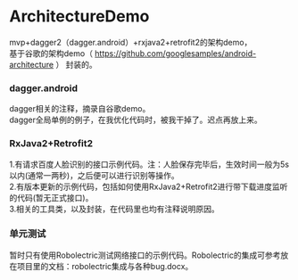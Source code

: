 # ArchitectureDemo
mvp+dagger2（dagger.android）+rxjava2+retrofit2的架构demo，  
基于谷歌的架构demo（ https://github.com/googlesamples/android-architecture ） 封装的。

### dagger.android
dagger相关的注释，摘录自谷歌demo。</br>dagger全局单例的例子，在我优化代码时，被我干掉了。迟点再放上来。

### RxJava2+Retrofit2
1.有请求百度人脸识别的接口示例代码。注：人脸保存完毕后，生效时间一般为5s以内(通常一两秒)，之后便可以进行识别等操作。  
2.有版本更新的示例代码，包括如何使用RxJava2+Retrofit2进行带下载进度监听的代码(暂无正式接口)。  
3.相关的工具类，以及封装，在代码里也均有注释说明原因。


### 单元测试
暂时只有使用Robolectric测试网络接口的示例代码。Robolectric的集成可参考放在项目里的文档：robolectric集成与各种bug.docx。